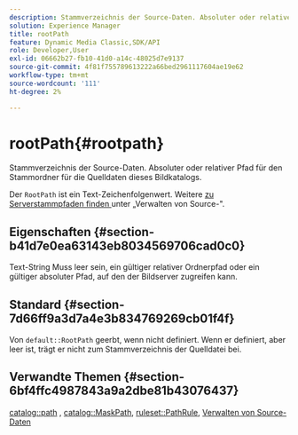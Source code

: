 ```yaml
---
description: Stammverzeichnis der Source-Daten. Absoluter oder relativer Pfad für den Stammordner für die Quelldaten dieses Bildkatalogs.
solution: Experience Manager
title: rootPath
feature: Dynamic Media Classic,SDK/API
role: Developer,User
exl-id: 06662b27-fb10-41d0-a14c-48025d7e9137
source-git-commit: 4f81f755789613222a66bed2961117604ae19e62
workflow-type: tm+mt
source-wordcount: '111'
ht-degree: 2%

---
```


# rootPath{#rootpath}

Stammverzeichnis der Source-Daten. Absoluter oder relativer Pfad für den Stammordner für die Quelldaten dieses Bildkatalogs.

Der `RootPath` ist ein Text-Zeichenfolgenwert. Weitere [ zu Serverstammpfaden finden ](../../../../../is-api/image-serving-api-ref/c-configuration-and-administration/c-managing-content/r-source-data.md#reference-4eebd51b2db2401c90be771d3382329e) unter „Verwalten von Source-&quot;.

## Eigenschaften {#section-b41d7e0ea63143eb8034569706cad0c0}

Text-String Muss leer sein, ein gültiger relativer Ordnerpfad oder ein gültiger absoluter Pfad, auf den der Bildserver zugreifen kann.

## Standard {#section-7d66ff9a3d7a4e3b834769269cb01f4f}

Von `default::RootPath` geerbt, wenn nicht definiert. Wenn er definiert, aber leer ist, trägt er nicht zum Stammverzeichnis der Quelldatei bei.

## Verwandte Themen {#section-6bf4ffc4987843a9a2dbe81b43076437}

[catalog::path](/help/aem-is-ir-api/is-api/image-catalog/image-serving-api-ref/c-image-catalog-reference/c-image-svg-data-reference/c-image-data-reference/r-path-cat.md) , [catalog::MaskPath](/help/aem-is-ir-api/is-api/image-catalog/image-serving-api-ref/c-image-catalog-reference/c-image-svg-data-reference/c-image-data-reference/r-maskpath-cat.md), [ruleset::PathRule](../../../../../is-api/image-catalog/image-serving-api-ref/c-image-catalog-reference/c-rule-set-reference/c-rule-set-reference.md#concept-3e5058cf3507470b82cac638df23ea8e), [Verwalten von Source-Daten](../../../../../is-api/image-serving-api-ref/c-configuration-and-administration/c-managing-content/r-source-data.md#reference-4eebd51b2db2401c90be771d3382329e)
